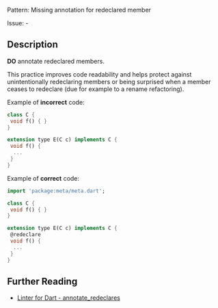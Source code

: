 Pattern: Missing annotation for redeclared member

Issue: -

## Description

**DO** annotate redeclared members.

This practice improves code readability and helps protect against
unintentionally redeclaring members or being surprised when a member ceases to
redeclare (due for example to a rename refactoring).

Example of **incorrect** code:

```dart
class C {
 void f() { }
}

extension type E(C c) implements C {
 void f() {
  ...
 }
}
```

Example of **correct** code:

```dart
import 'package:meta/meta.dart';

class C {
 void f() { }
}

extension type E(C c) implements C {
 @redeclare
 void f() {
  ...
 }
}
```

## Further Reading

* [Linter for Dart - annotate_redeclares](https://dart.dev/tools/linter-rules/annotate_redeclares)